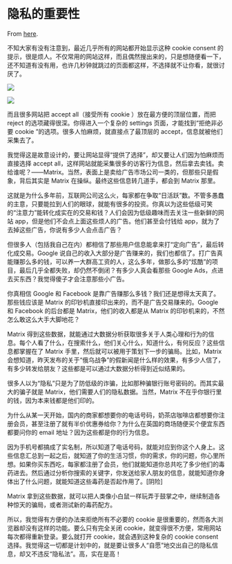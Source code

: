 # 隐私的重要性

From [here](https://yinwang1.substack.com/p/ca3).

不知大家有没有注意到，最近几乎所有的网站都开始显示这种 cookie consent 的提示，很是烦人。不仅常用的网站这样，而且偶然搜出来的，只是想随便看一下，还不知道有没有用，也许几秒钟就跳过的页面都这样，不选择就不让你看，就很讨厌了。

![](https://substackcdn.com/image/fetch/w_1456,c_limit,f_auto,q_auto:good,fl_progressive:steep/https%3A%2F%2Fsubstack-post-media.s3.amazonaws.com%2Fpublic%2Fimages%2F95a9705c-ad54-4863-aa96-da4a87c56ace_640x434.jpeg)

![](https://substackcdn.com/image/fetch/w_1456,c_limit,f_auto,q_auto:good,fl_progressive:steep/https%3A%2F%2Fsubstack-post-media.s3.amazonaws.com%2Fpublic%2Fimages%2Fc33e4a97-07e4-48a3-8ae1-0584f7ef9ef7_640x434.jpeg)

而且很多网站把 accept all（接受所有 cookie ）放在最方便的顶层位置，而把 reject 的选项藏得很深。你得进入一个复杂的 settings 页面，才能找到“拒绝非必要 cookie ”的选项。很多人怕麻烦，就直接点了最顶层的 accept，信息就被他们采集去了。

我觉得这是故意设计的，要让网站显得“提供了选择”，却又要让人们因为怕麻烦而直接选择 accept all，这样网站就能采集很多的访客行为信息，然后拿去卖钱。卖给谁呢？——Matrix。当然，表面上是卖给广告市场公司一类的，但那些只是假象，背后其实是 Matrix 在操纵。最终这些信息转几道手，都会到 Matrix 那里。

这就是为什么多年前，互联网公司这么火，每家都在争取“日活跃”数。不管多愚蠢的主意，只要能拉到人们的眼球，就能有很多的投资。你真以为这些低级可笑的“注意力”能转化成实在的交易和钱？人们会因为低级趣味而去关注一些新鲜的网站 app，但是他们不会点上面这些烦人的广告。他们甚至会付钱给 app，就为了去掉这些广告，你说有多少人会点击广告？

但很多人（包括我自己在内）都相信了那些用户信息能拿来打“定向广告”，最后转化成交易。Google 说自己的收入大部分是广告赚来的，我们也都信了。打广告真能赚那么多的钱，可以养一大群高工资的人，这么多年，做那么多的“炫酷”的项目，最后几乎全都失败，却仍然不倒闭？有多少人真会看那些 Google Ads，点进去买东西？我觉得傻子才会注意那些小广告。

你真相信 Google 和 Facebook 是靠广告赚那么多钱？我们还是想得太天真了。那些钱应该是 Matrix 的印钞机直接印出来的，而不是广告交易赚来的。Google 和 Facebook 的后台都是 Matrix，他们的收入都是从 Matrix 的印钞机来的，不然怎么敢这么大手大脚地花？

Matrix 得到这些数据，就能通过大数据分析获取很多关于人类心理和行为的信息。每个人看了什么，在搜索什么，他们关心什么，知道什么，有何反应？这些信息都掌握在了 Matrix 手里，然后就可以被用于策划下一步的骗局。比如，Matrix 会想知道，昨天发布的关于“俄乌战争”的假新闻是什么样的效果，有多少人信了，有多少转发给朋友？这些都是可以通过大数据分析得到近似结果的。

很多人以为“隐私”只是为了防低级的诈骗，比如那种骗银行账号密码的。而其实最大的骗子就是 Matrix，他们需要人们的隐私数据。当然，Matrix 不在乎你银行里的钱，因为本来钱都是他们印的。

为什么从某一天开始，国内的商家都想要你的电话号码，奶茶店咖啡店都想要你注册会员，甚至注册了就有半价优惠券给你？为什么在英国的商场随便买个便宜东西都要问你的 email 地址？因为这些都是你的行为信息。

因为手机号都搞成了实名制，所以知道了电话号码，就能对应到你这个人身上。这些信息汇总到一起之后，就知道了你的生活习惯，你的需求，你的问题，你心里所想。如果你买东西吃，每家都注册了会员，他们就能知道你总共吃了多少他们的毒药进去。然后通过分析你搜索的关键字，你发送给家人朋友的信息，就能知道你身体出了什么问题，就能知道这些毒药是否起作用了。[阴险]

Matrix 拿到这些数据，就可以把人类像小白鼠一样玩弄于鼓掌之中，继续制造各种惊天的骗局，或者测试新的毒药配方。

所以，我觉得有方便的办法来拒绝所有不必要的 cookie 是很重要的，然而各大浏览器却没有这样的功能。要么只有完全关闭 cookie，就变得很不方便，常用网站每次都得重新登录。要么就打开 cookie，就会遇到这种复杂的 cookie consent 选择。我觉得这一切都是计划中的，就是要让很多人“自愿”地交出自己的隐私信息，却又不违反“隐私法”。高，实在是高！
